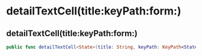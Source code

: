 # detailTextCell(title:keyPath:form:)

## detailTextCell(title:keyPath:form:)

``` swift
public func detailTextCell<State>(title: String, keyPath: KeyPath<State, String>, form: @escaping Form<State>) -> Element<FormCell, State>
```

